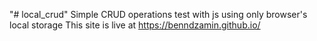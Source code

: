 "# local_crud" 
Simple CRUD operations test with js using only browser's local storage
This site is live at https://benndzamin.github.io/
